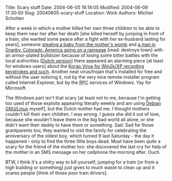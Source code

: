 Title: Scary stuff
Date: 2004-06-05 18:18:05
Modified: 2004-06-06 17:30:00
Slug: 20040605-scary-stuff
Location: Work
Authors: Michiel Scholten

<p>After a week in which a mother killed her own three children to be able to keep them near her after her death [she killed herself by jumping in front of a train; she wanted some peace after a fight with her ex-husband lasting for years], someone <a href="http://news.yahoo.com/news?tmpl=story&amp;u=/nm/20040604/wl_nm/colombia_baby_dc_1">stealing a baby from the mother's womb</a> and <a href="http://news.yahoo.com/news?tmpl=story&amp;u=/ap/20040605/ap_on_re_us/bulldozer_rampage_15">a man in Granby, Colorado, America going on a rampage</a> [read: destroys town] with an armor-plated bulldozer because of losing some bitter battles with the local authorities [<a href="http://nu.nl/news.jsp?n=334593&amp;c=119">Dutch version</a>] there appeared an alarming piece [at least for windows users] about the <a href="http://slashdot.org/article.pl?sid=04/06/04/1835233">Korgo Virus for Win2k/XP recording keystrokes and such</a>. Another neat virus/trojan that's installed for free and without the user noticing it, not by the very nice remote installer program called Internet Explorer, but by the <acronym title="Remote Procedure Call">RPC</acronym> services of Windows. Yay for Microsoft.</p>

<p>The Windows part isn't that scary [at least not to me, because I'm getting too used of those exploits appearing literally weekly and am using <a href="http://www.debian.org/">Debian GNU/Linux</a> myself], but the Dutch mother had me. I thought mothers couldn't kill their own children. I was wrong. I guess she did it out of love, because she wouldn't leave them in the big bad world all alone, or she didn't want their daddy to have them or something. Sad. Sad for those grantparents too; they wanted to visit the family for celebrating the anniversary of the oldest boy, which turned 9 last Saturday - the day it happened - only to find the three little boys dead. Must have been quite a scary for the friend of the mother too: she discovered the last cry for help of the mother in an SMS message on her cellphone the morning after. Ouch.</p>

<p>BTW, I think it's a shitty way to kill yourself; jumping for a train [or from a high building or something] just gives to much waste to clean up and it scares people [think of those poor train drivers].</p>
